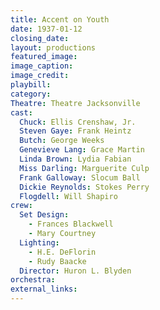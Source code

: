```yaml
---
title: Accent on Youth
date: 1937-01-12
closing_date: 
layout: productions
featured_image: 
image_caption:
image_credit:
playbill: 
category: 
Theatre: Theatre Jacksonville
cast:
  Chuck: Ellis Crenshaw, Jr.
  Steven Gaye: Frank Heintz
  Butch: George Weeks
  Genevieve Lang: Grace Martin
  Linda Brown: Lydia Fabian
  Miss Darling: Marguerite Culp
  Frank Galloway: Slocum Ball
  Dickie Reynolds: Stokes Perry
  Flogdell: Will Shapiro
crew:
  Set Design:
    - Frances Blackwell
    - Mary Courtney
  Lighting:
    - H.E. DeFlorin
    - Rudy Baacke
  Director: Huron L. Blyden
orchestra:
external_links:
---
```


